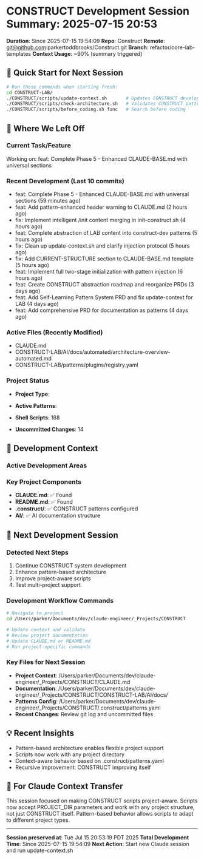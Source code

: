 # CONSTRUCT Development Session Summary: 2025-07-15 20:53
**Duration**: Since 2025-07-15 19:54:09
**Repo**: Construct
**Remote**: git@github.com:parkertoddbrooks/Construct.git
**Branch**: refactor/core-lab-templates
**Context Usage**: ~90% (summary triggered)

## 🎯 Quick Start for Next Session
```bash
# Run these commands when starting fresh:
cd CONSTRUCT-LAB/
./CONSTRUCT/scripts/update-context.sh       # Updates CONSTRUCT development context
./CONSTRUCT/scripts/check-architecture.sh   # Validates CONSTRUCT patterns
./CONSTRUCT/scripts/before_coding.sh func   # Search before coding
```

## 📍 Where We Left Off

### Current Task/Feature
Working on: feat: Complete Phase 5 - Enhanced CLAUDE-BASE.md with universal sections

### Recent Development (Last 10 commits)
- feat: Complete Phase 5 - Enhanced CLAUDE-BASE.md with universal sections (59 minutes ago)
- feat: Add pattern-enhanced header warning to CLAUDE.md (2 hours ago)
- fix: Implement intelligent /init content merging in init-construct.sh (4 hours ago)
- feat: Complete abstraction of LAB content into construct-dev patterns (5 hours ago)
- fix: Clean up update-context.sh and clarify injection protocol (5 hours ago)
- fix: Add CURRENT-STRUCTURE section to CLAUDE-BASE.md template (5 hours ago)
- feat: Implement full two-stage initialization with pattern injection (6 hours ago)
- feat: Create CONSTRUCT abstraction roadmap and reorganize PRDs (3 days ago)
- feat: Add Self-Learning Pattern System PRD and fix update-context for LAB (4 days ago)
- feat: Add comprehensive PRD for documentation as patterns (4 days ago)

### Active Files (Recently Modified)
- CLAUDE.md
- CONSTRUCT-LAB/AI/docs/automated/architecture-overview-automated.md
- CONSTRUCT-LAB/patterns/plugins/registry.yaml

### Project Status
- **Project Type**: 
- **Active Patterns**: 
- **Shell Scripts**:      188



- **Uncommitted Changes**:       14

## 🔧 Development Context

### Active Development Areas


### Key Project Components
- **CLAUDE.md**: ✅ Found
- **README.md**: ✅ Found
- **.construct/**: ✅ CONSTRUCT patterns configured
- **AI/**: ✅ AI documentation structure

## 🚀 Next Development Session

### Detected Next Steps
1. Continue CONSTRUCT system development
2. Enhance pattern-based architecture
3. Improve project-aware scripts
4. Test multi-project support

### Development Workflow Commands
```bash
# Navigate to project
cd /Users/parker/Documents/dev/claude-engineer/_Projects/CONSTRUCT

# Update context and validate
# Review project documentation
# Update CLAUDE.md or README.md
# Run project-specific commands
```

### Key Files for Next Session
- **Project Context**: /Users/parker/Documents/dev/claude-engineer/_Projects/CONSTRUCT/CLAUDE.md
- **Documentation**: /Users/parker/Documents/dev/claude-engineer/_Projects/CONSTRUCT/CONSTRUCT-LAB/AI/docs/
- **Patterns Config**: /Users/parker/Documents/dev/claude-engineer/_Projects/CONSTRUCT/.construct/patterns.yaml
- **Recent Changes**: Review git log and uncommitted files

## 💡 Recent Insights
- Pattern-based architecture enables flexible project support
- Scripts now work with any project directory
- Context-aware behavior based on .construct/patterns.yaml
- Recursive improvement: CONSTRUCT improving itself

## 🤖 For Claude Context Transfer
This session focused on making CONSTRUCT scripts project-aware. Scripts now accept PROJECT_DIR parameters and work with any project structure, not just CONSTRUCT itself. Pattern-based behavior allows scripts to adapt to different project types.

---
**Session preserved at**: Tue Jul 15 20:53:19 PDT 2025
**Total Development Time**: Since 2025-07-15 19:54:09
**Next Action**: Start new Claude session and run update-context.sh
